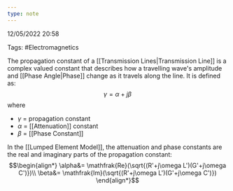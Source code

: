 ```yaml
---
type: note
---
```

12/05/2022 20:58

Tags: #Electromagnetics 

The propagation constant of a [[Transmission Lines|Transmission Line]] is a complex valued constant that describes how a travelling wave's amplitude and [[Phase Angle|Phase]] change as it travels along the line. It is defined as:
$$
\gamma=\alpha+j\beta
$$
where
- $\gamma$ = propagation constant
- $\alpha$ = [[Attenuation]] constant
- $\beta$ = [[Phase Constant]]

In the [[Lumped Element Model]], the attenuation and phase constants are the real and imaginary parts of the propagation constant:
$$\begin{align*}
\alpha&= \mathfrak{Re}(\sqrt{(R'+j\omega L')(G'+j\omega C')})\\
\beta&= \mathfrak{Im}(\sqrt{(R'+j\omega L')(G'+j\omega C')})
\end{align*}$$
